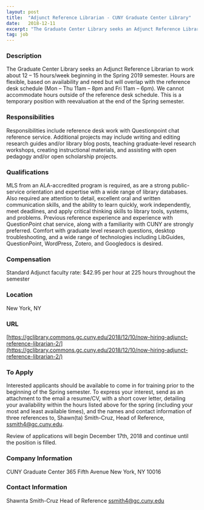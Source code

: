 ```yaml
---
layout: post
title:  "Adjunct Reference Librarian - CUNY Graduate Center Library"
date:   2018-12-11
excerpt: "The Graduate Center Library seeks an Adjunct Reference Librarian to work about 12 – 15 hours/week beginning in the Spring 2019 semester. Hours are flexible, based on availability and need but will overlap with the reference desk schedule (Mon – Thu 11am – 8pm and Fri 11am – 6pm). We..."
tag: job
---
```


### Description   

The Graduate Center Library seeks an Adjunct Reference Librarian to work about 12 – 15 hours/week beginning in the Spring 2019 semester. Hours are flexible, based on availability and need but will overlap with the reference desk schedule (Mon – Thu 11am – 8pm and Fri 11am – 6pm). We cannot accommodate hours outside of the reference desk schedule. This is a temporary position with reevaluation at the end of the Spring semester.



### Responsibilities   

Responsibilities include reference desk work with Questionpoint chat reference service. Additional projects may include writing and editing research guides and/or library blog posts, teaching graduate-level research workshops, creating instructional materials, and assisting with open pedagogy and/or open scholarship projects.


### Qualifications   

MLS from an ALA-accredited program is required, as are a strong public-service orientation and expertise with a wide range of library databases. Also required are attention to detail, excellent oral and written communication skills, and the ability to learn quickly, work independently, meet deadlines, and apply critical thinking skills to library tools, systems, and problems. Previous reference experience and experience with QuestionPoint chat service, along with a familiarity with CUNY are strongly preferred. Comfort with graduate level research questions, desktop troubleshooting, and a wide range of technologies including LibGuides, QuestionPoint, WordPress, Zotero, and Googledocs is desired.
 


### Compensation   

Standard Adjunct faculty rate: $42.95 per hour at 225 hours throughout the semester


### Location   

New York, NY


### URL   

[https://gclibrary.commons.gc.cuny.edu/2018/12/10/now-hiring-adjunct-reference-librarian-2/](https://gclibrary.commons.gc.cuny.edu/2018/12/10/now-hiring-adjunct-reference-librarian-2/)

### To Apply   

Interested applicants should be available to come in for training prior to the beginning of the Spring semester. To express your interest, send as an attachment to the email a resume/CV, with a short cover letter, detailing your availability within the hours listed above for the spring (including your most and least available times), and the names and contact information of three references to, Shawn(ta) Smith-Cruz, Head of Reference, ssmith4@gc.cuny.edu. 

Review of applications will begin December 17th, 2018 and continue until the position is filled. 


### Company Information   

CUNY Graduate Center 
365 Fifth Avenue
New York, NY 10016


### Contact Information   

Shawnta Smith-Cruz
Head of Reference
ssmith4@gc.cuny.edu

